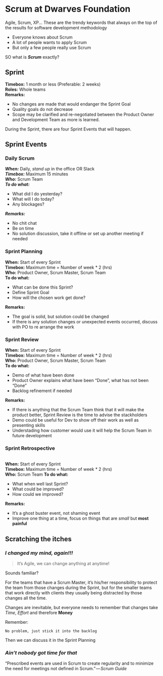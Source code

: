 # Scrum at Dwarves Foundation

Agile, Scrum, XP... These are the trendy keywords that always on the top of the results for software development methodology

- Everyone knows about Scrum
- A lot of people wants to apply Scrum
- But only a few people really use Scrum

SO what is ***Scrum*** exactly?

## Sprint

**Timebox:** 1 month or less (Preferable: 2 weeks)
<br>**Roles:** Whole teams
<br>**Remarks:**
- No changes are made that would endanger the Sprint Goal
- Quality goals do not decrease
- Scope may be clarified and re-negotiated between the Product Owner and Development Team as more is learned.

During the Sprint, there are four Sprint Events that will happen.

## Sprint Events
### **Daily Scrum**
***When:*** Daily, *stand up* in the office OR Slack 
<br> ***Timebox:*** Maximum 15 minutes
<br>***Who:*** Scrum Team
<br>***To do what:***
- What did I do yesterday?
- What will I do today?
- Any blockages?    

***Remarks:***
- No chit chat
- Be on time
- No solution discussion, take it offline or set up another meeting if needed

### **Sprint Planning**
**When:** Start of every Sprint
<br>**Timebox:** Maximum time = Number of week * 2 (hrs)
<br>**Who:** Product Owner, Scrum Master, Scrum Team
<br>**To do what:**
- What can be done this Sprint?
- Define Sprint Goal
- How will the chosen work get done?

**Remarks:**
- The goal is solid, but solution could be changed
- If there is any solution changes or unexpected events occurred, discuss with PO to re arrange the work

### **Sprint Review**
**When:** Start of every Sprint
<br>**Timebox:** Maximum time = Number of week * 2 (hrs)
<br>**Who:** Product Owner, Scrum Master, Scrum Team
<br>**To do what:**
- Demo of what have been done
- Product Owner explains what have been “Done”, what has not been “Done”
- Backlog refinement if needed

**Remarks:**
- If there is anything that the Scrum Team think that it will make the product better, Sprint Review is the time to advise the stackholders
- Demo could be useful for Dev to show off their work as well as presenting skills
- Understading how customer would use it will help the Scrum Team in future development
### **Sprint Retrospective**
<br>**When:** Start of every Sprint
<br>**Timebox:** Maximum time = Number of week * 2 (hrs)
<br>**Who:** Scrum Team
**To do what:**
- What when well last Sprint?
- What could be improved?
- How could we improved?

**Remarks:**
- It’s a ghost buster event, not shaming event
- Improve one thing at a time, focus on things that are *small* but **most painful**


## Scratching the itches
### ***I changed my mind, again!!!***
>It’s Agile, we can change anything at anytime!

Sounds familiar?

For the teams that have a Scrum Master, it’s his/her responsibility to protect the team from those changes during the Sprint, but for the smaller teams that work directly with clients they usually being distracted by those changes all the time.

Changes are inevitable, but everyone needs to remember that changes take *Time*, *Effort* and therefore **Money**

Remember:

    No problem, just stick it into the backlog

Then we can discuss it in the Sprint Planning

### ***Ain’t nobody got time for that***

“Prescribed events are used in Scrum to create regularity and to minimize the need for meetings not defined in Scrum.” — *Scrum Guide*